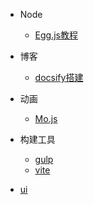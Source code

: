 * Node
    * [Egg.js教程](egg/)

* 博客
    * [docsify搭建](ydocsify/)

* 动画
    * [Mo.js](mojs/)

* 构建工具
    * [gulp](gulp/)
    * [vite](vite/)


* [ui](ui/)
